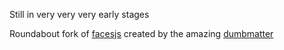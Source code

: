 Still in very very very early stages

Roundabout fork of [facesjs](https://github.com/zengm-games/facesjs/tree/master) created by the amazing [dumbmatter](https://github.com/dumbmatter)
